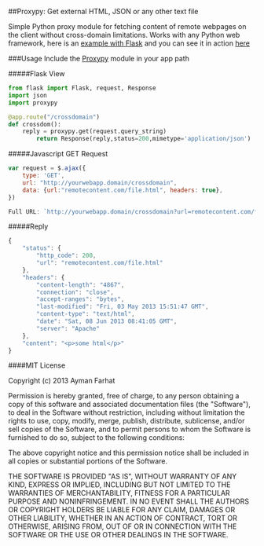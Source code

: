 ##Proxypy: Get external HTML, JSON or any other text file

Simple Python proxy module for fetching content of remote webpages on the client without cross-domain limitations. Works with any Python web framework, here is an [example with Flask](https://github.com/aymanfarhat/proxypy/tree/master/example) and you can see it in action [here](http://proxypy.herokuapp.com)

###Usage
Include the [Proxypy](https://github.com/aymanfarhat/proxypy/blob/master/proxypy.py) module in your app path

#####Flask View 
```python
from flask import Flask, request, Response
import json
import proxypy

@app.route("/crossdomain")
def crossdom():
    reply = proxypy.get(request.query_string)
        return Response(reply,status=200,mimetype='application/json')
```
#####Javascript GET Request 
```javascript
var request = $.ajax({
    type: 'GET',
    url: "http://yourwebapp.domain/crossdomain",
    data: {url:"remotecontent.com/file.html", headers: true},
})

Full URL: `http://yourwebapp.domain/crossdomain?url=remotecontent.com/file.html&headers=true`

```
#####Reply
```javascript
{
    "status": {
        "http_code": 200,
        "url": "remotecontent.com/file.html"
    },
    "headers": {
        "content-length": "4867",
        "connection": "close",
        "accept-ranges": "bytes",
        "last-modified": "Fri, 03 May 2013 15:51:47 GMT",
        "content-type": "text/html",
        "date": "Sat, 08 Jun 2013 08:41:05 GMT",
        "server": "Apache"
    },
    "content": "<p>some html</p>"
} 
```

####MIT License

Copyright (c) 2013 Ayman Farhat 

Permission is hereby granted, free of charge, to any person obtaining a copy
of this software and associated documentation files (the "Software"), to deal
in the Software without restriction, including without limitation the rights
to use, copy, modify, merge, publish, distribute, sublicense, and/or sell
copies of the Software, and to permit persons to whom the Software is
furnished to do so, subject to the following conditions:

The above copyright notice and this permission notice shall be included in
all copies or substantial portions of the Software.

THE SOFTWARE IS PROVIDED "AS IS", WITHOUT WARRANTY OF ANY KIND, EXPRESS OR
IMPLIED, INCLUDING BUT NOT LIMITED TO THE WARRANTIES OF MERCHANTABILITY,
FITNESS FOR A PARTICULAR PURPOSE AND NONINFRINGEMENT. IN NO EVENT SHALL THE
AUTHORS OR COPYRIGHT HOLDERS BE LIABLE FOR ANY CLAIM, DAMAGES OR OTHER
LIABILITY, WHETHER IN AN ACTION OF CONTRACT, TORT OR OTHERWISE, ARISING FROM,
OUT OF OR IN CONNECTION WITH THE SOFTWARE OR THE USE OR OTHER DEALINGS IN
THE SOFTWARE.
